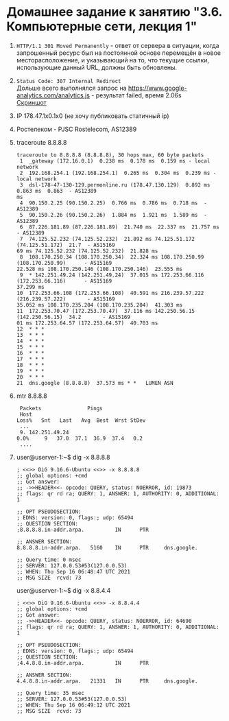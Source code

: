 # Домашнее задание к занятию "3.6. Компьютерные сети, лекция 1"
1. `HTTP/1.1 301 Moved Permanently` - ответ от сервера в ситуации, когда запрошенный ресурс был на постоянной основе перемещён в новое месторасположение, и указывающий на то, что текущие ссылки, использующие данный URL, должны быть обновлены.
1. `Status Code: 307 Internal Redirect`   
    Дольше всего выполнялся запрос на https://www.google-analytics.com/analytics.js - результат failed, время 2.06s  
    [Скриншот](https://drive.google.com/file/d/1-qNXNqzPhTcf4thawx8XiJNmb4j8s_fn/view?usp=sharing)
1. IP 178.47.1x0.1x0 (не хочу публиковать статичный ip)
1. Ростелеком - PJSC Rostelecom, AS12389
1.  traceroute 8.8.8.8

        traceroute to 8.8.8.8 (8.8.8.8), 30 hops max, 60 byte packets 
         1  _gateway (172.16.0.1)  0.238 ms  0.178 ms  0.159 ms - local network
         2  192.168.254.1 (192.168.254.1)  0.265 ms  0.304 ms  0.239 ms - local network
         3  dsl-178-47-130-129.permonline.ru (178.47.130.129)  0.892 ms  0.863 ms  0.863  - AS12389                                                                 ms
         4  90.150.2.25 (90.150.2.25)  0.766 ms  0.786 ms  0.718 ms  - AS12389 
         5  90.150.2.26 (90.150.2.26)  1.884 ms  1.921 ms  1.589 ms  - AS12389 
         6  87.226.181.89 (87.226.181.89)  21.740 ms  22.337 ms  21.757 ms  - AS12389
         7  74.125.52.232 (74.125.52.232)  21.892 ms 74.125.51.172 (74.125.51.172)  21.7  - AS15169                                                                69 ms 74.125.52.232 (74.125.52.232)  21.828 ms
         8  108.170.250.34 (108.170.250.34)  22.324 ms 108.170.250.99 (108.170.250.99)      - AS15169                                                                22.528 ms 108.170.250.146 (108.170.250.146)  23.555 ms
         9  * 142.251.49.24 (142.251.49.24)  37.015 ms 172.253.66.116 (172.253.66.116)      - AS15169                                                             37.299 ms
        10  172.253.66.108 (172.253.66.108)  40.591 ms 216.239.57.222 (216.239.57.222)       - AS15169                                                            35.052 ms 108.170.235.204 (108.170.235.204)  41.303 ms
        11  172.253.70.47 (172.253.70.47)  37.116 ms 142.250.56.15 (142.250.56.15)  34.2       - AS15169                                                          01 ms 172.253.64.57 (172.253.64.57)  40.703 ms
        12  * * *
        13  * * *
        14  * * *
        15  * * *
        16  * * *
        17  * * *
        18  * * *
        19  * * *
        20  * * *
        21  dns.google (8.8.8.8)  37.573 ms * *   LUMEN ASN

1. mtr 8.8.8.8

        Packets               Pings
        Host                                                                                                 Loss%   Snt   Last   Avg  Best  Wrst StDev
        ...
        9. 142.251.49.24                                                                                      0.0%     9   37.0  37.1  36.9  37.4   0.2
        ....

1.  user@userver-1:~$ dig -x 8.8.8.8
       
        ; <<>> DiG 9.16.6-Ubuntu <<>> -x 8.8.8.8
        ;; global options: +cmd
        ;; Got answer:
        ;; ->>HEADER<<- opcode: QUERY, status: NOERROR, id: 19873
        ;; flags: qr rd ra; QUERY: 1, ANSWER: 1, AUTHORITY: 0, ADDITIONAL: 1
        
        ;; OPT PSEUDOSECTION:
        ; EDNS: version: 0, flags:; udp: 65494
        ;; QUESTION SECTION:
        ;8.8.8.8.in-addr.arpa.          IN      PTR
        
        ;; ANSWER SECTION:
        8.8.8.8.in-addr.arpa.   5160    IN      PTR     dns.google.
        
        ;; Query time: 0 msec
        ;; SERVER: 127.0.0.53#53(127.0.0.53)
        ;; WHEN: Thu Sep 16 06:48:47 UTC 2021
        ;; MSG SIZE  rcvd: 73
        
       user@userver-1:~$ dig -x 8.8.4.4
        
        ; <<>> DiG 9.16.6-Ubuntu <<>> -x 8.8.4.4
        ;; global options: +cmd
        ;; Got answer:
        ;; ->>HEADER<<- opcode: QUERY, status: NOERROR, id: 64690
        ;; flags: qr rd ra; QUERY: 1, ANSWER: 1, AUTHORITY: 0, ADDITIONAL: 1
        
        ;; OPT PSEUDOSECTION:
        ; EDNS: version: 0, flags:; udp: 65494
        ;; QUESTION SECTION:
        ;4.4.8.8.in-addr.arpa.          IN      PTR
        
        ;; ANSWER SECTION:
        4.4.8.8.in-addr.arpa.   21331   IN      PTR     dns.google.
        
        ;; Query time: 35 msec
        ;; SERVER: 127.0.0.53#53(127.0.0.53)
        ;; WHEN: Thu Sep 16 06:49:12 UTC 2021
        ;; MSG SIZE  rcvd: 73